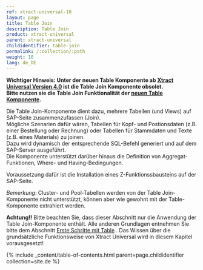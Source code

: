 ```yaml
---
ref: xtract-universal-10
layout: page
title: Table Join
description: Table Join
product: xtract-universal
parent: xtract-universal
childidentifier: table-join
permalink: /:collection/:path
weight: 10
lang: de_DE
---
```

**Wichtiger Hinweis: Unter der neuen Table Komponente ab [Xtract Universal Version 4.0](https://kb.theobald-software.com/release-notes/XtractUniversal-4.0.0.html) ist die Table Join Komponente obsolet.** <br>
**Bitte nutzen sie die Table Join Funktionalität der [neuen Table Komponente](./table).** 
 

Die Table Join-Komponente dient dazu, mehrere Tabellen (und Views) auf SAP-Seite zusammenzufassen (Join).  <br>
Mögliche Szenarien dafür wären, Tabellen für Kopf- und Postionsdaten (z.B. einer Bestellung oder Rechnung) oder Tabellen für Stammdaten und Texte (z.B. eines Materials) zu joinen. <br>
Dazu wird dynamisch der entsprechende SQL-Befehl generiert und auf dem SAP-Server ausgeführt. <br>
Die Komponente unterstützt darüber hinaus die Definition von Aggregat-Funktionen, Where- und Having-Bedingungen. 

Voraussetzung dafür ist die Installation eines Z-Funktionssbausteins auf der SAP-Seite. 

*Bemerkung*: Cluster- und Pool-Tabellen werden von der Table Join-Komponente nicht unterstützt, können aber wie gewohnt mit der Table-Komponente extrahiert werden. 

**Achtung!!** Bitte beachten Sie, dass dieser Abschnitt nur die Anwendung der Table Join-Komponente enthält. Alle anderen Grundlagen entnehmen Sie bitte dem Abschnitt [Erste Schritte mit Table](./erste-schritte-mit-xtract-table) . Das Wissen über die grundsätzliche Funktionsweise von Xtract Universal wird in diesem Kapitel vorausgesetzt!

{% include _content/table-of-contents.html parent=page.childidentifier collection=site.de %}